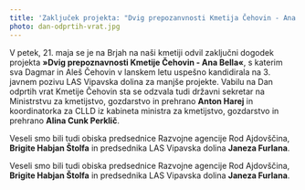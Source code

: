 ```yaml
---
title: 'Zaključek projekta: "Dvig prepozanvnosti Kmetija Čehovin - Ana Bella"'
photo: dan-odprtih-vrat.jpg
---
```


<besedilo novica levo>

V petek, 21. maja se je na Brjah na naši kmetiji odvil zaključni dogodek projekta **»Dvig prepoznavnosti Kmetije Čehovin - Ana Bella«**, s katerim sva Dagmar in Aleš Čehovin v lanskem letu uspešno kandidirala na 3. javnem pozivu LAS Vipavska dolina za manjše projekte. Vabilu na Dan odprtih vrat Kmetije Čehovin sta se odzvala tudi državni sekretar na Ministrstvu za kmetijstvo, gozdarstvo in prehrano **Anton Harej** in koordinatorka za CLLD iz kabineta ministra za kmetijstvo, gozdarstvo in prehrano **Alina Cunk Perklič**.

Veseli smo bili tudi obiska predsednice Razvojne agencije Rod Ajdovščina, **Brigite Habjan Štolfa** in predsednika LAS Vipavska dolina **Janeza Furlana**.
  
Veseli smo bili tudi obiska predsednice Razvojne agencije Rod Ajdovščina, **Brigite Habjan Štolfa** in predsednika LAS Vipavska dolina **Janeza Furlana**.

</besedilo>





















